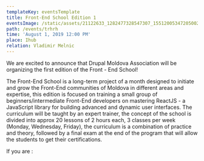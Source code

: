 ```yaml
---
templateKey: eventsTemplate
title: Front-End School Edition 1
eventsImage: /static/assets/21122633_1282477328547307_1551200534720500277_o.jpg
path: /events/trhrh
time: 'August 1, 2019 12:00 PM'
place: Ihub
relation: Vladimir Melnic
---
```

We are excited to announce that Drupal Moldova Association will be organizing the first edition of the Front - End School!



The Front-End School is a long-term project of a month designed to initiate and grow the Front-End communities of Moldova in different areas and expertise, this edition is focused on training a small group of beginners/intermediate Front-End developers on mastering ReactJS - a JavaScript library for building advanced and dynamic user interfaces. The curriculum will be taught by an expert trainer, the concept of the school is divided into approx 20 lessons of 2 hours each, 3 classes per week (Monday, Wednesday, Friday), the curriculum is a combination of practice and theory, followed by a final exam at the end of the program that will allow the students to get their certifications.



If you are :
